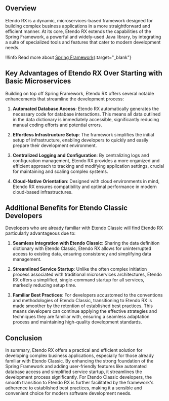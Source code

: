 ## Overview

Etendo RX is a dynamic, microservices-based framework designed for building complex business applications in a more straightforward and efficient manner. At its core, Etendo RX extends the capabilities of the Spring Framework, a powerful and widely-used Java library, by integrating a suite of specialized tools and features that cater to modern development needs.

!!!info
    Read more about [Spring Framework](https://spring.io/why-spring/){:target="_blank"}

## Key Advantages of Etendo RX Over Starting with Basic Microservices

Building on top off Spring Framework, Etendo RX offers several notable enhancements that streamline the development process:

1. **Automated Database Access**: Etendo RX automatically generates the necessary code for database interactions. This means all data outlined in the data dictionary is immediately accessible, significantly reducing manual coding efforts and potential errors.

2. **Effortless Infrastructure Setup**: The framework simplifies the initial setup of infrastructure, enabling developers to quickly and easily prepare their development environment.

3. **Centralized Logging and Configuration**: By centralizing logs and configuration management, Etendo RX provides a more organized and efficient approach to tracking and modifying application settings, crucial for maintaining and scaling complex systems.

4. **Cloud-Native Orientation**: Designed with cloud environments in mind, Etendo RX ensures compatibility and optimal performance in modern cloud-based infrastructures.

## Additional Benefits for Etendo Classic Developers

Developers who are already familiar with Etendo Classic will find Etendo RX particularly advantageous due to:

1. **Seamless Integration with Etendo Classic**: Sharing the data definition dictionary with Etendo Classic, Etendo RX allows for uninterrupted access to existing data, ensuring consistency and simplifying data management.

2. **Streamlined Service Startup**: Unlike the often complex initiation process associated with traditional microservices architectures, Etendo RX offers a simplified, single-command startup for all services, markedly reducing setup time.

3. **Familiar Best Practices**: For developers accustomed to the conventions and methodologies of Etendo Classic, transitioning to Etendo RX is made smoother by the retention of established best practices. This means developers can continue applying the effective strategies and techniques they are familiar with, ensuring a seamless adaptation process and maintaining high-quality development standards.

## Conclusion

In summary, Etendo RX offers a practical and efficient solution for developing complex business applications, especially for those already familiar with Etendo Classic. By enhancing the strong foundation of the Spring Framework and adding user-friendly features like automated database access and simplified service startup, it streamlines the development process significantly. For Etendo Classic developers, the smooth transition to Etendo RX is further facilitated by the framework's adherence to established best practices, making it a sensible and convenient choice for modern software development needs.
